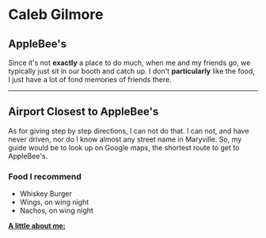 # Caleb Gilmore

## AppleBee's

Since it's not **exactly** a place to do much, when me and my friends go, we typically just sit in our booth and catch up. I don't **particularly** like the food, I just have a lot of fond memories of friends there. 

---

## Airport Closest to AppleBee's

As for giving step by step directions, I can not do that. I can not, and have never driven, nor do I know almost any street name in Maryville. So, my guide would be to look up on Google maps, the shortest route to get to AppleBee's.

### Food I recommend

* Whiskey Burger
* Wings, on wing night
* Nachos, on wing night

**[A little about me: ](AboutMe.md)**

